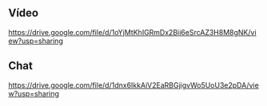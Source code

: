 ## Vídeo

https://drive.google.com/file/d/1oYjMtKhIGRmDx2Bii6eSrcAZ3H8M8gNK/view?usp=sharing

## Chat

https://drive.google.com/file/d/1dnx6IkkAiV2EaRBGjigvWo5UoU3e2pDA/view?usp=sharing
